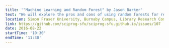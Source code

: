 ```yaml
---
title: '"Machine Learning and Random Forest" by Jason Barker'
text: "We will explore the pros and cons of using random forests for regression and classification, using examples from UCLA's Machine Learning Repository and the R classic, Iris."
location: Simon Fraser University, Burnaby Campus, Library Research Commons
link: https://github.com/sciprog-sfu/sciprog-sfu.github.io/issues/107
date: 2016-08-22
startTime: '10:30'
endTime: '11:30'
---
```

